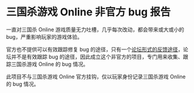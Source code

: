 # 三国杀游戏 Online 非官方 bug 报告

一直对三国杀 Online 游戏质量无力吐槽，几乎每次改动，都会带来或大或小的 bug，严重影响玩家的游戏体验。

官方也不提供可以有效跟踪修复 bug 的途径，只有一个[论坛形式的反馈途径](https://club.sanguosha.com/forum.php?mod=forumdisplay&fid=61)，论坛并不是有效跟踪 bug 的途径，因此成立这个非官方的项目，专门用来收集、跟踪三国杀游戏 Online 的 bug 情况。

此项目不与三国杀游戏 Online 官方挂钩，仅以玩家身份记录三国杀游戏 Online 的 bug 情况。
